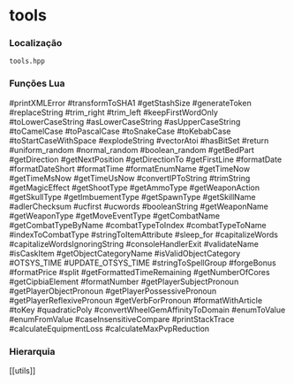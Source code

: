 # tools

### Localização
`tools.hpp`

### Funções Lua
#printXMLError
#transformToSHA1
#getStashSize
#generateToken
#replaceString
#trim_right
#trim_left
#keepFirstWordOnly
#toLowerCaseString
#asLowerCaseString
#asUpperCaseString
#toCamelCase
#toPascalCase
#toSnakeCase
#toKebabCase
#toStartCaseWithSpace
#explodeString
#vectorAtoi
#hasBitSet
#return
#uniform_random
#normal_random
#boolean_random
#getBedPart
#getDirection
#getNextPosition
#getDirectionTo
#getFirstLine
#formatDate
#formatDateShort
#formatTime
#formatEnumName
#getTimeNow
#getTimeMsNow
#getTimeUsNow
#convertIPToString
#trimString
#getMagicEffect
#getShootType
#getAmmoType
#getWeaponAction
#getSkullType
#getImbuementType
#getSpawnType
#getSkillName
#adlerChecksum
#ucfirst
#ucwords
#booleanString
#getWeaponName
#getWeaponType
#getMoveEventType
#getCombatName
#getCombatTypeByName
#combatTypeToIndex
#combatTypeToName
#indexToCombatType
#stringToItemAttribute
#sleep_for
#capitalizeWords
#capitalizeWordsIgnoringString
#consoleHandlerExit
#validateName
#isCaskItem
#getObjectCategoryName
#isValidObjectCategory
#OTSYS_TIME
#UPDATE_OTSYS_TIME
#stringToSpellGroup
#forgeBonus
#formatPrice
#split
#getFormattedTimeRemaining
#getNumberOfCores
#getCipbiaElement
#formatNumber
#getPlayerSubjectPronoun
#getPlayerObjectPronoun
#getPlayerPossessivePronoun
#getPlayerReflexivePronoun
#getVerbForPronoun
#formatWithArticle
#toKey
#quadraticPoly
#convertWheelGemAffinityToDomain
#enumToValue
#enumFromValue
#caseInsensitiveCompare
#printStackTrace
#calculateEquipmentLoss
#calculateMaxPvpReduction

### Hierarquia
[[utils]]
